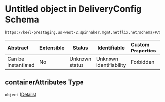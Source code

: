 # Untitled object in DeliveryConfig Schema

```txt
https://keel-prestaging.us-west-2.spinnaker.mgmt.netflix.net/schema/#/$defs/TitusClusterSpec/properties/containerAttributes
```




| Abstract            | Extensible | Status         | Identifiable            | Custom Properties | Additional Properties | Access Restrictions | Defined In                                                    |
| :------------------ | ---------- | -------------- | ----------------------- | :---------------- | --------------------- | ------------------- | ------------------------------------------------------------- |
| Can be instantiated | No         | Unknown status | Unknown identifiability | Forbidden         | Allowed               | none                | [keel.schema.json\*](keel.schema.json "open original schema") |

## containerAttributes Type

`object` ([Details](keel-defs-titusclusterspec-properties-containerattributes.md))
